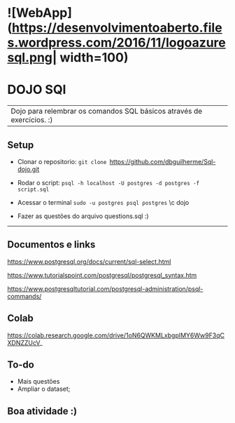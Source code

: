 
# ![WebApp](https://desenvolvimentoaberto.files.wordpress.com/2016/11/logoazuresql.png| width=100)
# DOJO SQl
 
<table>
<tr>
<td>
  Dojo para relembrar os comandos SQL básicos através de exercícios. :)

</td>
</tr>
</table>

## Setup
- Clonar o repositorio:
  `git clone `https://github.com/dbguilherme/Sql-dojo.git

- Rodar o script: 
 `psql -h localhost -U postgres -d postgres -f script.sql `

- Acessar o terminal
  `sudo -u postgres psql postgres`
  \c dojo

- Fazer as questões do arquivo questions.sql :)


---
## Documentos e links

  https://www.postgresql.org/docs/current/sql-select.html
  
  https://www.tutorialspoint.com/postgresql/postgresql_syntax.htm
  
  https://www.postgresqltutorial.com/postgresql-administration/psql-commands/

## Colab
   https://colab.research.google.com/drive/1oN6QWKMLxbgpIMY6Ww9F3qCXDNZZUcV_

## To-do

- Mais questões
- Ampliar o dataset;


## Boa atividade :)

<!-- # Sql-dojo

Dojo para relembrar o conteúdo de SQL básico através de exercícios. Para rodar o script basta: 


- Documentação para relembrar a sintaxe do SQL: 
  (Documentação oficial)[https://www.postgresql.org/docs/current/sql-select.html]
  
  https://www.tutorialspoint.com/postgresql/postgresql_syntax.htm
  
  https://www.postgresqltutorial.com/postgresql-administration/psql-commands/

  https://www.postgresqltutorial.com/postgresql-window-function/

- Boa atividade :) 
 -->
